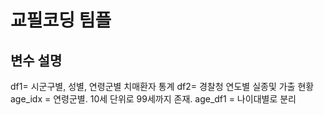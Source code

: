 # 교필코딩 팀플
## 변수 설명
df1= 시군구별, 성별, 연령군별 치매환자 통계
df2= 경찰청 연도별 실종및 가출 현황
age_idx = 연령군별. 10세 단위로 99세까지 존재.
age_df1 = 나이대별로 분리